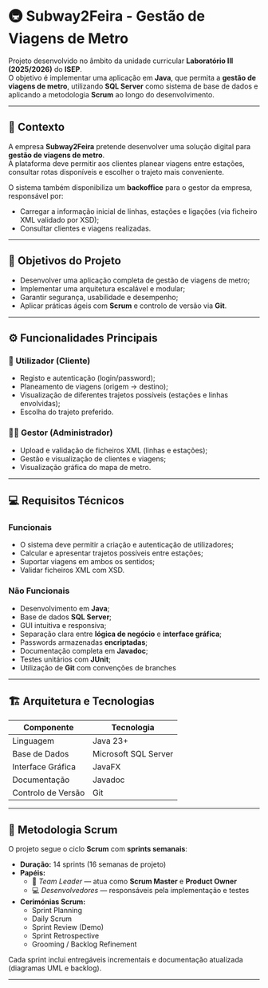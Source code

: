 # 🚇 Subway2Feira - Gestão de Viagens de Metro

Projeto desenvolvido no âmbito da unidade curricular **Laboratório III (2025/2026)** do **ISEP**.  
O objetivo é implementar uma aplicação em **Java**, que permita a **gestão de viagens de metro**, utilizando **SQL Server** como sistema de base de dados e aplicando a metodologia **Scrum** ao longo do desenvolvimento.

---

## 🧭 Contexto

A empresa **Subway2Feira** pretende desenvolver uma solução digital para **gestão de viagens de metro**.  
A plataforma deve permitir aos clientes planear viagens entre estações, consultar rotas disponíveis e escolher o trajeto mais conveniente.

O sistema também disponibiliza um **backoffice** para o gestor da empresa, responsável por:
- Carregar a informação inicial de linhas, estações e ligações (via ficheiro XML validado por XSD);
- Consultar clientes e viagens realizadas.

---

## 🎯 Objetivos do Projeto

- Desenvolver uma aplicação completa de gestão de viagens de metro;
- Implementar uma arquitetura escalável e modular;
- Garantir segurança, usabilidade e desempenho;
- Aplicar práticas ágeis com **Scrum** e controlo de versão via **Git**.

---

## ⚙️ Funcionalidades Principais

### 👤 Utilizador (Cliente)
- Registo e autenticação (login/password);
- Planeamento de viagens (origem → destino);
- Visualização de diferentes trajetos possíveis (estações e linhas envolvidas);
- Escolha do trajeto preferido.

### 🧑‍💼 Gestor (Administrador)
- Upload e validação de ficheiros XML (linhas e estações);
- Gestão e visualização de clientes e viagens;
- Visualização gráfica do mapa de metro.

---

## 💻 Requisitos Técnicos

### Funcionais
- O sistema deve permitir a criação e autenticação de utilizadores;
- Calcular e apresentar trajetos possíveis entre estações;
- Suportar viagens em ambos os sentidos;
- Validar ficheiros XML com XSD.

### Não Funcionais
- Desenvolvimento em **Java**;
- Base de dados **SQL Server**;
- GUI intuitiva e responsiva;
- Separação clara entre **lógica de negócio** e **interface gráfica**;
- Passwords armazenadas **encriptadas**;
- Documentação completa em **Javadoc**;
- Testes unitários com **JUnit**;
- Utilização de **Git** com convenções de branches

---

## 🏗️ Arquitetura e Tecnologias

| Componente | Tecnologia |
|-------------|-------------|
| Linguagem   | Java 23+ |
| Base de Dados | Microsoft SQL Server |
| Interface Gráfica | JavaFX |
| Documentação | Javadoc |
| Controlo de Versão | Git |

---

## 🧩 Metodologia Scrum

O projeto segue o ciclo **Scrum** com **sprints semanais**:

- **Duração:** 14 sprints (16 semanas de projeto)  
- **Papéis:**
  - 🧠 *Team Leader* — atua como **Scrum Master** e **Product Owner**  
  - 💻 *Desenvolvedores* — responsáveis pela implementação e testes
- **Cerimónias Scrum:**
  - Sprint Planning  
  - Daily Scrum  
  - Sprint Review (Demo)  
  - Sprint Retrospective  
  - Grooming / Backlog Refinement

Cada sprint inclui entregáveis incrementais e documentação atualizada (diagramas UML e backlog).

---


